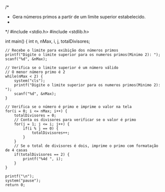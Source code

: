 /*
 * Gera números primos a partir de um limite superior estabelecido.
 *
 */
#include <stdio.h>
#include <stdlib.h>
 
int main() {
    int n, nMax, i, j, totalDivisores;
 
    // Recebe o limite para exibição dos números primos
    printf("Digite o limite superior para os numeros primos(Minimo 2): ");
    scanf("%d", &nMax);
 
    // Verifica se o limite superior é um número válido
    // O menor número primo é 2
    while(nMax < 2) {
        system("cls");
        printf("Digite o limite superior para os numeros primos(Minimo 2): ");
        scanf("%d", &nMax);
    }
 
    // Verifica se o número é primo e imprime o valor na tela
    for(i = 0; i <= nMax; i++) {
        totalDivisores = 0;
        // Conta os divisores para verificar se o valor é primo
        for(j = 1; j <= i; j++) {
            if(i % j == 0) {
                totalDivisores++;
            }
        }
        // Se o total de divisores é dois, imprime o primo com formatação de 4 casas
        if(totalDivisores == 2) {
            printf("%4d ", i);
        }
    }
 
    printf("\n");
    system("pause");
    return 0;
